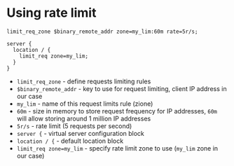 # Using rate limit

```nginx
limit_req_zone $binary_remote_addr zone=my_lim:60m rate=5r/s;
 
server {
  location / {
    limit_req zone=my_lim;
  }
}
```

- `limit_req_zone` - define requests limiting rules
- `$binary_remote_addr` - key to use for request limiting, client IP address in our case 
- `my_lim` - name of this request limits rule (zione)
- `60m` - size in memory to store request frequency for IP addresses, `60m` will allow storing around 1 million IP addresses 
- `5r/s` - rate limit (5 requests per second)
- `server {` - virtual server configuration block
- `location / {` - default location block
- `limit_req zone=my_lim` - specify rate limit zone to use (`my_lim` zone in our case)


